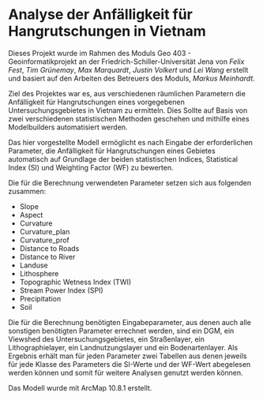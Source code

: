 # Analyse der Anfälligkeit für Hangrutschungen in Vietnam

Dieses Projekt wurde im Rahmen des Moduls Geo 403 - Geoinformatikprojekt an der Friedrich-Schiller-Universität Jena von *Felix Fest*, *Tim Grünemay*, *Max Marquardt*, *Justin Volkert* und *Lei Wang* erstellt und basiert auf den Arbeiten des Betreuers des Moduls, *Markus Meinhardt*.

Ziel des Projektes war es, aus verschiedenen räumlichen Parametern die Anfälligkeit für Hangrutschungen eines vorgegebenen Untersuchungsgebietes in Vietnam zu ermitteln. Dies Sollte auf Basis von zwei verschiedenen statistischen Methoden geschehen und mithilfe eines Modelbuilders automatisiert werden. 

Das hier vorgestellte Modell ermöglicht es nach Eingabe der erforderlichen Parameter, die Anfälligkeit für Hangrutschungen eines Gebietes automatisch auf Grundlage der beiden statistischen Indices, Statistical Index (SI) und Weighting Factor (WF) zu bewerten.

Die für die Berechnung verwendeten Parameter setzen sich aus folgenden zusammen:

* Slope
* Aspect
* Curvature
* Curvature_plan
* Curvature_prof
* Distance to Roads
* Distance to River
* Landuse
* Lithosphere
* Topographic Wetness Index (TWI)
* Stream Power Index (SPI)
* Precipitation
* Soil

Die für die Berechnung benötigten Eingabeparameter, aus denen auch alle sonstigen benötigten Parameter errechnet werden, sind ein DGM, ein Viewshed des Untersuchungsgebietes, ein Straßenlayer, ein Lithographielayer, ein Landnutzungslayer und ein Bodenartenlayer. 
Als Ergebnis erhält man für jeden Parameter zwei Tabellen aus denen jeweils für jede Klasse des Parameters die SI-Werte und der WF-Wert abegelesen werden können und somit für weitere Analysen genutzt werden können.

Das Modell wurde mit ArcMap 10.8.1 erstellt.
